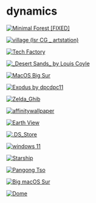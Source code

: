 # dynamics

<a href="Minimal Forest [FIXED].heic"><img alt="Minimal Forest [FIXED]" src="Minimal Forest [FIXED].heic"></a>

<a href="village (lsr CG _ artstation).heic"><img alt="village (lsr CG _ artstation)" src="village (lsr CG _ artstation).heic"></a>

<a href="Tech Factory.heic"><img alt="Tech Factory" src="Tech Factory.heic"></a>

<a href="_Desert Sands_ by Louis Coyle.heic"><img alt="_Desert Sands_ by Louis Coyle" src="_Desert Sands_ by Louis Coyle.heic"></a>

<a href="MacOS Big Sur.heic"><img alt="MacOS Big Sur" src="MacOS Big Sur.heic"></a>

<a href="Exodus by dpcdpc11.heic"><img alt="Exodus by dpcdpc11" src="Exodus by dpcdpc11.heic"></a>

<a href="Zelda_Ghib.heic"><img alt="Zelda_Ghib" src="Zelda_Ghib.heic"></a>

<a href="affinitywallpaper.heic"><img alt="affinitywallpaper" src="affinitywallpaper.heic"></a>

<a href="Earth View.heic"><img alt="Earth View" src="Earth View.heic"></a>

<a href=".DS_Store"><img alt=".DS_Store" src=".DS_Store"></a>

<a href="windows 11.heic"><img alt="windows 11" src="windows 11.heic"></a>

<a href="Starship.heic"><img alt="Starship" src="Starship.heic"></a>

<a href="Pangong Tso.heic"><img alt="Pangong Tso" src="Pangong Tso.heic"></a>

<a href="Big macOS Sur.heic"><img alt="Big macOS Sur" src="Big macOS Sur.heic"></a>

<a href="Dome.heic"><img alt="Dome" src="Dome.heic"></a>

